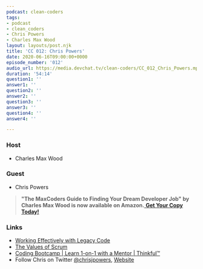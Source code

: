 ```yaml
---
podcast: clean-coders
tags:
- podcast
- clean_coders
- Chris Powers
- Charles Max Wood
layout: layouts/post.njk
title: 'CC 012: Chris Powers'
date: 2020-06-16T09:00:00+0000
episode_number: '012'
audio_url: https://media.devchat.tv/clean-coders/CC_012_Chris_Powers.mp3
duration: '54:14'
question1: ''
answer1: ''
question2: ''
answer2: ''
question3: ''
answer3: ''
question4: ''
answer4: ''

---
```

### **Host**

* Charles Max Wood

### **Guest**

* Chris Powers

> **"The MaxCoders Guide to Finding Your Dream Developer Job" by Charles Max Wood is now available on Amazon.**[ **Get Your Copy Today!**](https://www.amazon.com/gp/product/B081MBL5C9/ref=as_li_ss_tl?ie=UTF8&linkCode=sl1&tag=devchattv-20&linkId=9d61363241636e2546ef46abba198746&language=en_US)

### **Links**

* [Working Effectively with Legacy Code](https://amzn.to/3aY4bG0)
* [The Values of Scrum](https://www.scrumalliance.org/about-scrum/values)
* [Coding Bootcamp | Learn 1-on-1 with a Mentor | Thinkful™](https://www.thinkful.com/)
* Follow Chris on Twitter [@chrisjpowers](https://twitter.com/chrisjpowers), [Website](http://chrisjpowers.com/)